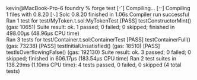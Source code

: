 <div id="termynal" data-termynal>
    <span data-ty="input">kevin@MacBook-Pro-6 foundry % forge test</span>
    <span data-ty>[⠊] Compiling...</span>
    <span data-ty>[⠒] Compiling 1 files with 0.8.20</span>
    <span data-ty>[⠢] Solc 0.8.20 finished in 1.06s</span>
    <span data-ty>Compiler run successful</span>
    <br>
    <span data-ty>Ran 1 test for test/MyToken.t.sol:MyTokenTest</span>
    <span data-ty>[PASS] testConstructorMint() (gas: 10651)</span>
    <span data-ty>Suite result: ok. 1 passed; 0 failed; 0 skipped; finished in 498.00µs (48.96µs CPU time)</span>
    <br>
    <span data-ty>Ran 3 tests for test/Container.t.sol:ContainerTest</span>
    <span data-ty>[PASS] testContainerFull() (gas: 73238)</span>
    <span data-ty>[PASS] testInitialUnsatisfied() (gas: 18510)</span>
    <span data-ty>[PASS] testIsOverflowingFalse() (gas: 192130)</span>
    <span data-ty>Suite result: ok. 3 passed; 0 failed; 0 skipped; finished in 606.17µs (183.54µs CPU time)</span>
    <span data-ty>Ran 2 test suites in 138.29ms (1.10ms CPU time): 4 tests passed, 0 failed, 0 skipped (4 total tests)</span>
    <span data-ty="input"></span>
</div>

